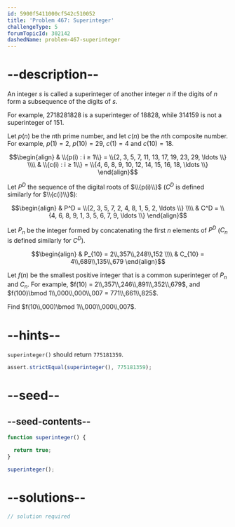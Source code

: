 ```yaml
---
id: 5900f5411000cf542c510052
title: 'Problem 467: Superinteger'
challengeType: 5
forumTopicId: 302142
dashedName: problem-467-superinteger
---
```


# --description--

An integer $s$ is called a superinteger of another integer $n$ if the digits of $n$ form a subsequence of the digits of $s$.

For example, 2718281828 is a superinteger of 18828, while 314159 is not a superinteger of 151.

Let $p(n)$ be the $n$th prime number, and let $c(n)$ be the $n$th composite number. For example, $p(1) = 2$, $p(10) = 29$, $c(1) = 4$ and $c(10) = 18$.

$$\begin{align}
  & \\{p(i) : i ≥ 1\\} = \\{2, 3, 5, 7, 11, 13, 17, 19, 23, 29, \ldots \\} \\\\
  & \\{c(i) : i ≥ 1\\} = \\{4, 6, 8, 9, 10, 12, 14, 15, 16, 18, \ldots \\}
\end{align}$$

Let $P^D$ the sequence of the digital roots of $\\{p(i)\\}$ ($C^D$ is defined similarly for $\\{c(i)\\}$):

$$\begin{align}
  & P^D = \\{2, 3, 5, 7, 2, 4, 8, 1, 5, 2, \ldots \\} \\\\
  & C^D = \\{4, 6, 8, 9, 1, 3, 5, 6, 7, 9, \ldots \\}
\end{align}$$

Let $P_n$ be the integer formed by concatenating the first $n$ elements of $P^D$ ($C_n$ is defined similarly for $C^D$).

$$\begin{align}
  & P_{10} = 2\\,357\\,248\\,152 \\\\
  & C_{10} = 4\\,689\\,135\\,679
\end{align}$$

Let $f(n)$ be the smallest positive integer that is a common superinteger of $P_n$ and $C_n$. For example, $f(10) = 2\\,357\\,246\\,891\\,352\\,679$, and $f(100)\bmod 1\\,000\\,000\\,007 = 771\\,661\\,825$.

Find $f(10\\,000)\bmod 1\\,000\\,000\\,007$.

# --hints--

`superinteger()` should return `775181359`.

```js
assert.strictEqual(superinteger(), 775181359);
```

# --seed--

## --seed-contents--

```js
function superinteger() {

  return true;
}

superinteger();
```

# --solutions--

```js
// solution required
```
